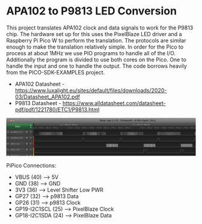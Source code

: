 APA102 to P9813 LED Conversion
==============================

This project translates APA102 clock and data signals to work for the P9813 chip.  The hardware set up for this uses the PixelBlaze LED driver and a Raspberry Pi Pico W to perform the translation.  The protocols are similar enough to make the translation relatively simple.  In order for the Pico to process at about 1MHz we use PIO programs to handle all of the I/O.  Additionally the program is divided to use both cores on the Pico.  One to handle the input and one to handle the output. The code borrows heavily from the PICO-SDK-EXAMPLES project.


- APA102 Datasheet - https://www.luxalight.eu/sites/default/files/downloads/2020-03/Datasheet_APA102.pdf
- P9813 Datasheet - https://www.alldatasheet.com/datasheet-pdf/pdf/1221780/ETC1/P9813.html


![Alt text](logic_screenshot.jpg?raw=true "Conversion")


PiPico Connections:
- VBUS (40) --> 5V
- GND (38) --> GND
- 3V3 (36) --> Level Shifter Low PWR
- GP27 (32) --> p9813 Data
- GP26 (31) --> p9813 Clock
- GP19-I2C1SCL (25) --> PixelBlaze Clock
- GP18-I2C1SDA (24) --> PixelBlaze Data